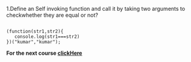 1.Define an Self invoking function and call it by taking two arguments to  checkwhether they are  equal or not?



```solution

(function(str1,str2){
   console.log(str1===str2)
})("kumar","kumar");

```

**For the next course [clickHere](https://www.merakilearn.org/course/147/exercise/3549)**
